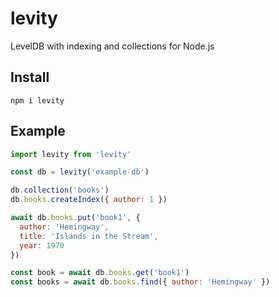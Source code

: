 # levity

LevelDB with indexing and collections for Node.js

## Install

```
npm i levity
```

## Example

```js
import levity from 'levity'

const db = levity('example-db')

db.collection('books')  
db.books.createIndex({ author: 1 })

await db.books.put('book1', { 
  author: 'Hemingway', 
  title: 'Islands in the Stream',
  year: 1970
})

const book = await db.books.get('book1')
const books = await db.books.find({ author: 'Hemingway' })
```

